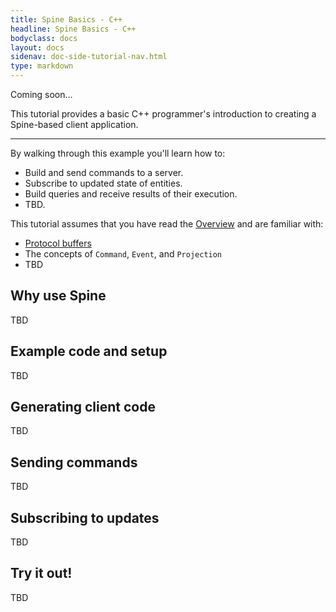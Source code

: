 ```yaml
---
title: Spine Basics - C++
headline: Spine Basics - C++
bodyclass: docs
layout: docs
sidenav: doc-side-tutorial-nav.html
type: markdown
---
```


<p class="coming-soon">Coming soon...</p>

<p>This tutorial provides a basic C++ programmer's introduction
to creating a Spine-based client application.</p>

<hr>

By walking through this example you'll learn how to:

- Build and send commands to a server.
- Subscribe to updated state of entities.
- Build queries and receive results of their execution.
- TBD.

This tutorial assumes that you have read the [Overview](/docs/index.html) and are
familiar with:

 - [Protocol buffers](https://developers.google.com/protocol-buffers/docs/overview)
 - The concepts of `Command`, `Event`, and `Projection`
 - TBD

## Why use Spine

TBD

## Example code and setup

TBD

## Generating client code

TBD

## Sending commands

TBD

## Subscribing to updates

TBD

## Try it out!

TBD


